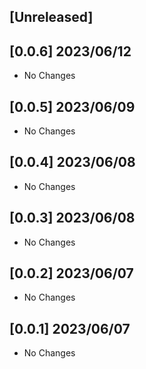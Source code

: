 ## [Unreleased]

## [0.0.6] 2023/06/12

- No Changes

## [0.0.5] 2023/06/09

- No Changes

## [0.0.4] 2023/06/08

- No Changes

## [0.0.3] 2023/06/08

- No Changes

## [0.0.2] 2023/06/07

- No Changes

## [0.0.1] 2023/06/07

- No Changes
